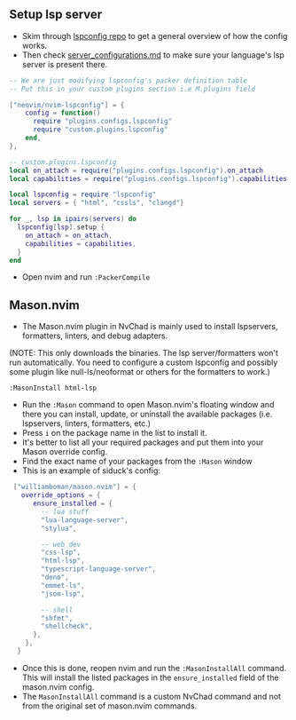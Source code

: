 ## Setup lsp server

- Skim through [lspconfig repo](https://github.com/neovim/nvim-lspconfig) to get a general overview of how the config works.
- Then check [server_configurations.md](https://github.com/neovim/nvim-lspconfig/blob/master/doc/server_configurations.md) to make sure your language's lsp server is present there.


```lua
-- We are just modifying lspconfig's packer definition table
-- Put this in your custom plugins section i.e M.plugins field 

["neovim/nvim-lspconfig"] = {
    config = function()
      require "plugins.configs.lspconfig"
      require "custom.plugins.lspconfig"
    end,
},
```

```lua
-- custom.plugins.lspconfig
local on_attach = require("plugins.configs.lspconfig").on_attach
local capabilities = require("plugins.configs.lspconfig").capabilities

local lspconfig = require "lspconfig"
local servers = { "html", "cssls", "clangd"}

for _, lsp in ipairs(servers) do
  lspconfig[lsp].setup {
    on_attach = on_attach,
    capabilities = capabilities,
  }
end
```
- Open nvim and run `:PackerCompile`

## Mason.nvim

- The Mason.nvim plugin in NvChad is mainly used to install lspservers, formatters, linters, and debug adapters. 

(NOTE: This only downloads the binaries. The lsp server/formatters won't run automatically. You need to configure a custom lspconfig and possibly some plugin like null-ls/neoformat or others for the formatters to work.)

```
:MasonInstall html-lsp 
```

- Run the `:Mason` command to open Mason.nvim's floating window and there you can install, update, or uninstall the available packages (i.e. lspservers, linters, formatters, etc.)
- Press `i` on the package name in the list to install it.
- It's better to list all your required packages and put them into your Mason override config.
- Find the exact name of your packages from the `:Mason` window
- This is an example of siduck's config:

```lua
 ["williamboman/mason.nvim"] = {
   override_options = {
      ensure_installed = {
        -- lua stuff
        "lua-language-server",
        "stylua",

        -- web dev
        "css-lsp",
        "html-lsp",
        "typescript-language-server",
        "deno",
        "emmet-ls",
        "json-lsp",

        -- shell
        "shfmt",
        "shellcheck",
      },
    },
  }
```

- Once this is done, reopen nvim and run the `:MasonInstallAll` command. This will install the listed packages in the `ensure_installed` field of the mason.nvim config.
- The `MasonInstallAll` command is a custom NvChad command and not from the original set of mason.nvim commands. 
